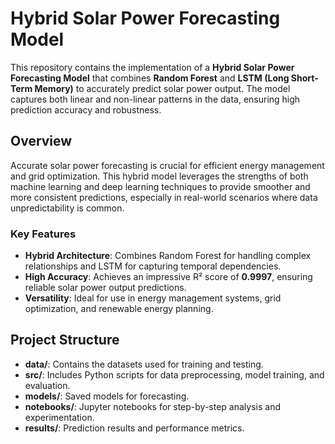 # **Hybrid Solar Power Forecasting Model**

This repository contains the implementation of a **Hybrid Solar Power Forecasting Model** that combines **Random Forest** and **LSTM (Long Short-Term Memory)** to accurately predict solar power output. The model captures both linear and non-linear patterns in the data, ensuring high prediction accuracy and robustness.

## **Overview**

Accurate solar power forecasting is crucial for efficient energy management and grid optimization. This hybrid model leverages the strengths of both machine learning and deep learning techniques to provide smoother and more consistent predictions, especially in real-world scenarios where data unpredictability is common.

### **Key Features**
- **Hybrid Architecture**: Combines Random Forest for handling complex relationships and LSTM for capturing temporal dependencies.
- **High Accuracy**: Achieves an impressive R² score of **0.9997**, ensuring reliable solar power output predictions.
- **Versatility**: Ideal for use in energy management systems, grid optimization, and renewable energy planning.

## **Project Structure**
- **data/**: Contains the datasets used for training and testing.
- **src/**: Includes Python scripts for data preprocessing, model training, and evaluation.
- **models/**: Saved models for forecasting.
- **notebooks/**: Jupyter notebooks for step-by-step analysis and experimentation.
- **results/**: Prediction results and performance metrics.
